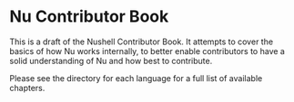 # Nu Contributor Book
This is a draft of the Nushell Contributor Book. It attempts to cover the basics of how Nu works internally, to better enable contributors to have a solid understanding of Nu and how best to contribute.

Please see the directory for each language for a full list of available chapters.
